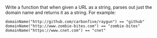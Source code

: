 Write a function that when given a URL as a string, parses out just the domain name and returns it as a string. For example:
```
domainName("http://github.com/carbonfive/raygun") == "github" 
domainName("http://www.zombie-bites.com") == "zombie-bites"
domainName("https://www.cnet.com") == "cnet"
```